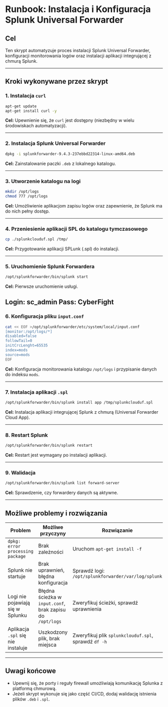 # Runbook: Instalacja i Konfiguracja Splunk Universal Forwarder

## Cel
Ten skrypt automatyzuje proces instalacji Splunk Universal Forwarder, konfiguracji monitorowania logów oraz instalacji aplikacji integrującej z chmurą Splunk.

---

## Kroki wykonywane przez skrypt

### 1. Instalacja `curl`
```bash
apt-get update
apt-get install curl -y
```
**Cel:** Upewnienie się, że `curl` jest dostępny (niezbędny w wielu środowiskach automatyzacji).

---

### 2. Instalacja Splunk Universal Forwarder
```bash
dpkg -i splunkforwarder-9.4.3-237ebbd22314-linux-amd64.deb
```
**Cel:** Zainstalowanie paczki `.deb` z lokalnego katalogu.

---

### 3. Utworzenie katalogu na logi
```bash
mkdir /opt/logs
chmod 777 /opt/logs
```
**Cel:** Umożliwienie aplikacjom zapisu logów oraz zapewnienie, że Splunk ma do nich pełny dostęp.

---

### 4. Przeniesienie aplikacji SPL do katalogu tymczasowego
```bash
cp ./splunkclouduf.spl /tmp/
```
**Cel:** Przygotowanie aplikacji SPLunk (.spl) do instalacji.

---

### 5. Uruchomienie Splunk Forwardera
```bash
/opt/splunkforwarder/bin/splunk start
```
**Cel:** Pierwsze uruchomienie usługi.

Login: sc_admin
Pass: CyberFight
---

### 6. Konfiguracja pliku `input.conf`
```bash
cat << EOF >/opt/splunkforwarder/etc/system/local/input.conf
[monitor:/opt/logs/*]
disabled=false
followTail=0
initCrcLenght=65535
index=mods
source=mods
EOF
```
**Cel:** Konfiguracja monitorowania katalogu `/opt/logs` i przypisanie danych do indeksu `mods`.

---

### 7. Instalacja aplikacji `.spl`
```bash
/opt/splunkforwarder/bin/splunk install app /tmp/splunkclouduf.spl
```
**Cel:** Instalacja aplikacji integrującej Splunk z chmurą (Universal Forwarder Cloud App).

---

### 8. Restart Splunk
```bash
/opt/splunkforwarder/bin/splunk restart
```
**Cel:** Restart jest wymagany po instalacji aplikacji.

---

### 9. Walidacja
```bash
/opt/splunkforwarder/bin/splunk list forward-server
```
**Cel:** Sprawdzenie, czy forwardery danych są aktywne.

---

## Możliwe problemy i rozwiązania

| Problem | Możliwe przyczyny | Rozwiązanie |
|--------|--------------------|-------------|
| `dpkg: error processing package` | Brak zależności | Uruchom `apt-get install -f` |
| Splunk nie startuje | Brak uprawnień, błędna konfiguracja | Sprawdź logi: `/opt/splunkforwarder/var/log/splunk` |
| Logi nie pojawiają się w Splunku | Błędna ścieżka w `input.conf`, brak zapisu do `/opt/logs` | Zweryfikuj ścieżki, sprawdź uprawnienia |
| Aplikacja `.spl` się nie instaluje | Uszkodzony plik, brak miejsca | Zweryfikuj plik `splunkclouduf.spl`, sprawdź `df -h` |

---

## Uwagi końcowe

- Upewnij się, że porty i reguły firewall umożliwiają komunikację Splunka z platformą chmurową.
- Jeżeli skrypt wykonuje się jako część CI/CD, dodaj walidację istnienia plików `.deb` i `.spl`.

